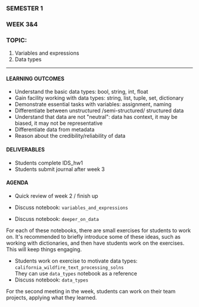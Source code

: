 ### SEMESTER 1
### WEEK 3&4
### TOPIC: 
   1) Variables and expressions
   2) Data types  
   
---  

#### LEARNING OUTCOMES
- Understand the basic data types: bool, string, int, float
- Gain facility working with data types: string, list, tuple, set, dictionary
- Demonstrate essential tasks with variables: assignment, naming
- Differentiate between unstructured /semi-structured/ structured data
- Understand that data are not "neutral": data has context, it may be biased, it may not be representative
- Differentiate data from metadata
- Reason about the credibility/reliability of data

#### DELIVERABLES
- Students complete IDS_hw1
- Students submit journal after week 3

#### AGENDA

- Quick review of week 2 / finish up  

- Discuss notebook: `variables_and_expressions` 
- Discuss notebook: `deeper_on_data`  

For each of these notebooks, there are small exercises for students to work on.
It's recommended to briefly introduce some of these ideas, such as working with dictionaries, and then have students work on the exercises.
This will keep things engaging.

- Students work on exercise to motivate data types: `california_wildfire_text_processing_solns`  
  They can use `data_types` notebook as a reference
- Discuss notebook: `data_types`  


For the second meeting in the week, students can work on their team projects, applying what they learned.


